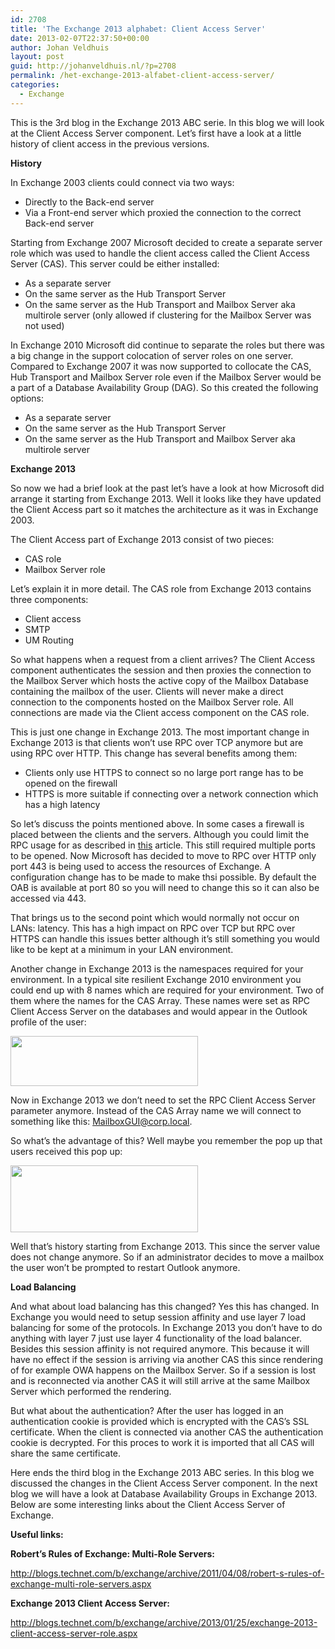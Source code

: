 ```yaml
---
id: 2708
title: 'The Exchange 2013 alphabet: Client Access Server'
date: 2013-02-07T22:37:50+00:00
author: Johan Veldhuis
layout: post
guid: http://johanveldhuis.nl/?p=2708
permalink: /het-exchange-2013-alfabet-client-access-server/
categories:
  - Exchange
---
```

This is the 3rd blog in the Exchange 2013 ABC serie. In this blog we will look at the Client Access Server component. Let&#8217;s first have a look at a little history of client access in the previous versions.

**History**

In Exchange 2003 clients could connect via two ways:

  * Directly to the Back-end server
  * Via a Front-end server which proxied the connection to the correct Back-end server

Starting from Exchange 2007 Microsoft decided to create a separate server role which was used to handle the client access called the Client Access Server (CAS). This server could be either installed:

  * As a separate server
  * On the same server as the Hub Transport Server
  * On the same server as the Hub Transport and Mailbox Server aka multirole server (only allowed if clustering for the Mailbox Server was not used)

In Exchange 2010 Microsoft did continue to separate the roles but there was a big change in the support colocation of server roles on one server. Compared to Exchange 2007 it was now supported to collocate the CAS, Hub Transport and Mailbox Server role even if the Mailbox Server would be a part of a Database Availability Group (DAG). So this created the following options:

  * As a separate server
  * On the same server as the Hub Transport Server
  * On the same server as the Hub Transport and Mailbox Server aka multirole server

**Exchange 2013**

So now we had a brief look at the past let’s have a look at how Microsoft did arrange it starting from Exchange 2013. Well it looks like they have updated the Client Access part so it matches the architecture as it was in Exchange 2003.

The Client Access part of Exchange 2013 consist of two pieces:

  * CAS role
  * Mailbox Server role

Let’s explain it in more detail. The CAS role from Exchange 2013 contains three components:

  * Client access
  * SMTP
  * UM Routing

So what happens when a request from a client arrives? The Client Access component authenticates the session and then proxies the connection to the Mailbox Server which hosts the active copy of the Mailbox Database containing the mailbox of the user. Clients will never make a direct connection to the components hosted on the Mailbox Server role. All connections are made via the Client access component on the CAS role.

This is just one change in Exchange 2013. The most important change in Exchange 2013 is that clients won’t use RPC over TCP anymore but are using RPC over HTTP. This change has several benefits among them:

  * Clients only use HTTPS to connect so no large port range has to be opened on the firewall
  * HTTPS is more suitable if connecting over a network connection which has a high latency

So let’s discuss the points mentioned above. In some cases a firewall is placed between the clients and the servers. Although you could limit the RPC usage for as described in [this](http://social.technet.microsoft.com/wiki/contents/articles/864.configure-static-rpc-ports-on-an-exchange-2010-client-access-server.aspx) article. This still required multiple ports to be opened. Now Microsoft has decided to move to RPC over HTTP only port 443 is being used to access the resources of Exchange. A configuration change has to be made to make thsi possible. By default the OAB is available at port 80 so you will need to change this so it can also be accessed via 443.

That brings us to the second point which would normally not occur on LANs: latency. This has a high impact on RPC over TCP but RPC over HTTPS can handle this issues better although it’s still something you would like to be kept at a minimum in your LAN environment.

Another change in Exchange 2013 is the namespaces required for your environment. In a typical site resilient Exchange 2010 environment you could end up with 8 names which are required for your environment. Two of them where the names for the CAS Array. These names were set as RPC Client Access Server on the databases and would appear in the Outlook profile of the user:

[<img class="aligncenter size-medium wp-image-2711" title="Outlook profile" src="https://i2.wp.com/johanveldhuis.nl/wp-content/uploads/2013/02/Outlook-profile-300x80.png?resize=300%2C80" alt="" width="300" height="80" srcset="https://i0.wp.com/johanveldhuis.nl/wp-content/uploads/2013/02/Outlook-profile.png?resize=300%2C80&ssl=1 300w, https://i0.wp.com/johanveldhuis.nl/wp-content/uploads/2013/02/Outlook-profile.png?w=445&ssl=1 445w" sizes="(max-width: 300px) 100vw, 300px" data-recalc-dims="1" />](https://i0.wp.com/johanveldhuis.nl/wp-content/uploads/2013/02/Outlook-profile.png)

Now in Exchange 2013 we don’t need to set the RPC Client Access Server parameter anymore. Instead of the CAS Array name we will connect to something like this: <MailboxGUI@corp.local>.

So what’s the advantage of this? Well maybe you remember the pop up that users received this pop up:

[<img class="aligncenter size-medium wp-image-2715" title="Outlook Pop up" src="https://i2.wp.com/johanveldhuis.nl/wp-content/uploads/2013/02/Pop-up-300x107.png?resize=300%2C107" alt="" width="300" height="107" srcset="https://i1.wp.com/johanveldhuis.nl/wp-content/uploads/2013/02/Pop-up.png?resize=300%2C107&ssl=1 300w, https://i1.wp.com/johanveldhuis.nl/wp-content/uploads/2013/02/Pop-up.png?w=550&ssl=1 550w" sizes="(max-width: 300px) 100vw, 300px" data-recalc-dims="1" />](https://i1.wp.com/johanveldhuis.nl/wp-content/uploads/2013/02/Pop-up.png)

Well that’s history starting from Exchange 2013. This since the server value does not change anymore. So if an administrator decides to move a mailbox the user won&#8217;t be prompted to restart Outlook anymore.

**Load Balancing**

And what about load balancing has this changed? Yes this has changed. In Exchange you would need to setup session affinity and use layer 7 load balancing for some of the protocols. In Exchange 2013 you don&#8217;t have to do anything with layer 7 just use layer 4 functionality of the load balancer. Besides this session affinity is not required anymore. This because it will have no effect if the session is arriving via another CAS this since rendering of for example OWA happens on the Mailbox Server. So if a session is lost and is reconnected via another CAS it will still arrive at the same Mailbox Server which performed the rendering.

But what about the authentication? After the user has logged in an authentication cookie is provided which is encrypted with the CAS&#8217;s SSL certificate. When the client is connected via another CAS the authentication cookie is decrypted. For this proces to work it is imported that all CAS will share the same certificate.

Here ends the third blog in the Exchange 2013 ABC series. In this blog we discussed the changes in the Client Access Server component. In the next blog we will have a look at Database Availability Groups in Exchange 2013. Below are some interesting links about the Client Access Server of Exchange.

**Useful links:**

**Robert’s Rules of Exchange: Multi-Role Servers:**

<a href="http://blogs.technet.com/b/exchange/archive/2011/04/08/robert-s-rules-of-exchange-multi-role-servers.aspx" target="_blank">http://blogs.technet.com/b/exchange/archive/2011/04/08/robert-s-rules-of-exchange-multi-role-servers.aspx</a>

**Exchange 2013 Client Access Server:**

<a href="http://blogs.technet.com/b/exchange/archive/2013/01/25/exchange-2013-client-access-server-role.aspx" target="_blank">http://blogs.technet.com/b/exchange/archive/2013/01/25/exchange-2013-client-access-server-role.aspx</a>